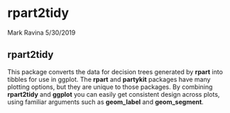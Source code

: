 rpart2tidy
================
Mark Ravina
5/30/2019

rpart2tidy
----------

This package converts the data for decision trees generated by **rpart** into tibbles for use in ggplot. The **rpart** and **partykit** packages have many plotting options, but they are unique to those packages. By combining **rpart2tidy** and **ggplot** you can easily get consistent design across plots, using familiar arguments such as **geom\_label** and **geom\_segment**.
